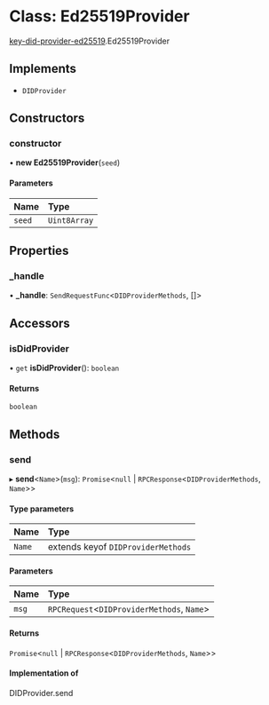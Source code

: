 # Class: Ed25519Provider

[key-did-provider-ed25519](../modules/key_did_provider_ed25519.md).Ed25519Provider

## Implements

- `DIDProvider`

## Constructors

### constructor

• **new Ed25519Provider**(`seed`)

#### Parameters

| Name | Type |
| :------ | :------ |
| `seed` | `Uint8Array` |

## Properties

### \_handle

• **\_handle**: `SendRequestFunc`<`DIDProviderMethods`, []\>

## Accessors

### isDidProvider

• `get` **isDidProvider**(): `boolean`

#### Returns

`boolean`

## Methods

### send

▸ **send**<`Name`\>(`msg`): `Promise`<``null`` \| `RPCResponse`<`DIDProviderMethods`, `Name`\>\>

#### Type parameters

| Name | Type |
| :------ | :------ |
| `Name` | extends keyof `DIDProviderMethods` |

#### Parameters

| Name | Type |
| :------ | :------ |
| `msg` | `RPCRequest`<`DIDProviderMethods`, `Name`\> |

#### Returns

`Promise`<``null`` \| `RPCResponse`<`DIDProviderMethods`, `Name`\>\>

#### Implementation of

DIDProvider.send
